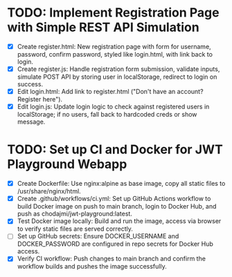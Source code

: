 # TODO: Implement Registration Page with Simple REST API Simulation

- [x] Create register.html: New registration page with form for username, password, confirm password, styled like login.html, with link back to login.
- [x] Create register.js: Handle registration form submission, validate inputs, simulate POST API by storing user in localStorage, redirect to login on success.
- [x] Edit login.html: Add link to register.html ("Don't have an account? Register here").
- [x] Edit login.js: Update login logic to check against registered users in localStorage; if no users, fall back to hardcoded creds or show message.

# TODO: Set up CI and Docker for JWT Playground Webapp

- [x] Create Dockerfile: Use nginx:alpine as base image, copy all static files to /usr/share/nginx/html.
- [x] Create .github/workflows/ci.yml: Set up GitHub Actions workflow to build Docker image on push to main branch, login to Docker Hub, and push as chodajmi/jwt-playground:latest.
- [x] Test Docker image locally: Build and run the image, access via browser to verify static files are served correctly.
- [ ] Set up GitHub secrets: Ensure DOCKER_USERNAME and DOCKER_PASSWORD are configured in repo secrets for Docker Hub access.
- [x] Verify CI workflow: Push changes to main branch and confirm the workflow builds and pushes the image successfully.

